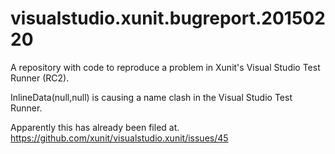 # visualstudio.xunit.bugreport.20150220
A repository with code to reproduce a problem in Xunit's Visual Studio Test Runner (RC2).

InlineData(null,null) is causing a name clash in the Visual Studio Test Runner.

Apparently this has already been filed at.
https://github.com/xunit/visualstudio.xunit/issues/45


